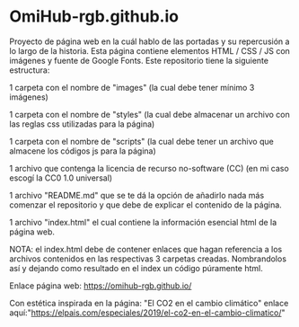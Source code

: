 # OmiHub-rgb.github.io
Proyecto de página web en la cuál hablo de las portadas y su repercusión a lo largo de la historia. Esta página contiene elementos HTML / CSS / JS con imágenes y fuente de Google Fonts.
Este repositorio tiene la siguiente estructura:

1 carpeta con el nombre de "images" (la cual debe tener mínimo 3 imágenes)

1 carpeta con el nombre de "styles" (la cual debe almacenar un archivo con las reglas css utilizadas para la página)

1 carpeta con el nombre de "scripts" (la cual debe tener un archivo que almacene los códigos js para la página)

1 archivo que contenga la licencia de recurso no-software (CC) (en mi caso escogí la CC0 1.0 universal)

1 archivo "README.md" que se te dá la opción de añadirlo nada más comenzar el repositorio y que debe de explicar el contenido de la página.

1 archivo "index.html" el cual contiene la información esencial html de la página web.

NOTA: el index.html debe de contener enlaces que hagan referencia a los archivos contenidos en las respectivas 3 carpetas creadas. Nombrandolos así y dejando como resultado en el index un código púramente html.

Enlace página web:
https://omihub-rgb.github.io/

Con estética inspirada en la página: "El CO2 en el cambio climático" enlace aquí:"https://elpais.com/especiales/2019/el-co2-en-el-cambio-climatico/"
